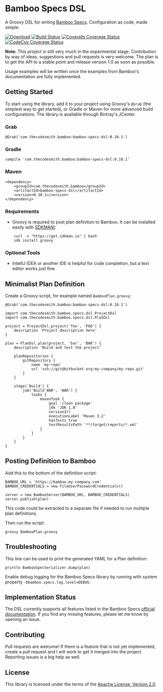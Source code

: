 # Bamboo Specs DSL

A Groovy DSL for writing [Bamboo
Specs](https://confluence.atlassian.com/bamboo/bamboo-specs-894743906.html).
Configuration as code, made simple.

[![Download](https://api.bintray.com/packages/thecodesmith/maven/bamboo-specs-dsl/images/download.svg)](https://bintray.com/thecodesmith/maven/bamboo-specs-dsl/_latestVersion)
[![Build Status](https://travis-ci.org/thecodesmith/bamboo-specs-dsl.svg?branch=master)](https://travis-ci.org/thecodesmith/bamboo-specs-dsl)
[![Coveralls Coverage Status](https://coveralls.io/repos/github/thecodesmith/bamboo-specs-dsl/badge.svg?branch=master)](https://coveralls.io/github/thecodesmith/bamboo-specs-dsl?branch=master)
[![CodeCov Coverage Status](https://codecov.io/gh/thecodesmith/bamboo-specs-dsl/branch/master/graph/badge.svg)](https://codecov.io/gh/thecodesmith/bamboo-specs-dsl)

**Note:** This project is still very much in the experimental stage. Contribution by
way of ideas, suggestions and pull requests is very welcome. The plan is to get
the API to a stable point and release version 1.0 as soon as possible.

Usage examples will be written once the examples from Bamboo's documentation are
fully implemented.


## Getting Started

To start using the library, add it to your project using Groovy's `@Grab` (the
simplest way to get started), or Gradle or Maven for more advanced build
configurations. The library is available through Bintray's JCenter.

### Grab

    @Grab('com.thecodesmith.bamboo:bamboo-specs-dsl:0.10.1')

### Gradle

    compile 'com.thecodesmith.bamboo:bamboo-specs-dsl:0.10.1'

### Maven

    <dependency>
        <groupId>com.thecodesmith.bamboo</groupId>
        <artifactId>bamboo-specs-dsl</artifactId>
        <version>0.10.1</version>
    </dependency>

### Requirements

* Groovy is required to post plan definition to Bamboo. It can be installed
  easily with [SDKMAN!](http://sdkman.io):

```
    curl -s "https://get.sdkman.io" | bash
    sdk install groovy
```

### Optional Tools

* IntelliJ IDEA or another IDE is helpful for code completion, but a text
  editor works just fine


## Minimalist Plan Definition

Create a Groovy script, for example named `BambooPlan.groovy`:

    @Grab('com.thecodesmith.bamboo:bamboo-specs-dsl:0.10.1')

    import com.thecodesmith.bamboo.specs.dsl.ProjectDsl
    import com.thecodesmith.bamboo.specs.dsl.PlanDsl

    project = ProjectDsl.project('foo', 'FOO') {
        description 'Project description here'
    }

    plan = PlanDsl.plan(project, 'bar', 'BAR') {
        description 'Build and test the project'

        planRepositories {
            gitRepository {
                name 'my-repo'
                url 'ssh://git@bitbucket.org:my-company/my-repo.git'
            }
        }

        stage('Build') {
            job('Build WAR', 'WAR') {
                tasks {
                    mavenTask {
                        goal 'clean package'
                        jdk 'JDK 1.8'
                        version3()
                        executionLabel 'Maven 3.2'
                        hasTests true
                        testResultsPath '**/target/reports/*.xml'
                    }
                }
            }
        }
    }


## Posting Definition to Bamboo

Add this to the bottom of the definition script:

    BAMBOO_URL = 'https://bamboo.my-company.com'
    BAMBOO_CREDENTIALS = new FileUserPasswordCredentials()

    server = new BambooServer(BAMBOO_URL, BAMBOO_CREDENTIALS)
    server.publish(plan)

This code could be extracted to a separate file if needed to run multiple plan
definitions.

Then run the script:

    groovy BambooPlan.groovy


## Troubleshooting

This line can be used to print the generated YAML for a Plan definition:

    println BambooSpecSerializer.dump(plan)

Enable debug logging for the Bamboo Specs library by running with system
property `-Dbamboo.specs.log.level=DEBUG`.


## Implementation Status

The DSL currently supports all features listed in the Bamboo Specs [official
documentation](https://docs.atlassian.com/bamboo-specs-docs/latest). If you find
any missing features, please let me know by opening an issue.


## Contributing

Pull requests are welcome! If there is a feature that is not yet implemented,
create a pull request and I will work to get it merged into the project.
Reporting issues is a big help as well.


## License

This library is licensed under the terms of the [Apache License, Version
2.0](http://www.apache.org/licenses/LICENSE-2.0.html).
